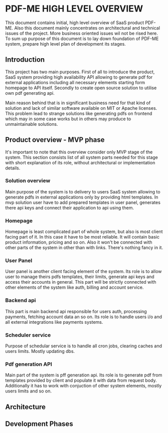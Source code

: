 # PDF-ME HIGH LEVEL OVERVIEW

This document contains initial, high level overview of SaaS product PDF-ME. Also this document mainly concentrates on architectural and technical issues of the project. More business oriented issues wil not be rised here. To sum up purpose of this document is to lay down foundation of PDF-ME system, prepare high level plan of development its stages.

## Introduction

This project has two main purposes. First of all to introduce the product, SaaS system providing high availability API allowing to generate pdf for external applications including all necessary elements starting form homepage to API itself. Secondly to create open source solution to utilise own pdf generating api.

Main reason behind that is in significant business need for that kind of solution and lack of similar software available on MIT or Apache licenses. This problem lead to strange solutions like generating pdfs on frontend which may in some case works but in others may produce to unmaintainable solutions.

## Product overview - MVP phase

It's important to note that this overview consider only MVP stage of the system. This section consists list of all system parts needed for this stage with short explanation of its role, without architectural or implementation details.

### Solution overview

Main purpose of the system is to delivery to users SaaS system allowing to generate pdfs in external applications only by providing html templates. In mvp solution user have to add prepared templates in user panel, generates there api keys and connect their application to api using them.

### Homepage

Homepage is least complicated part of whole system, but also is most client facing part of it. In this case it have to be most reliable. It will contain basic product information, pricing and so on. Also it won't be connected with other parts of the system in other than with links. There's nothing fancy in it.

### User Panel

User panel is another client facing element of the system. Its role is to allow user to manage theirs pdfs templates, their limits, generate api keys and access their accounts in general. This part will be strictly connected with other elements of the system like auth, billing and account service.

### Backend api

This part is main backend api responsible for users auth, processing payments, fetching account data an so on. Its role is to handle users i/o and all external integrations like payments systems.

### Scheduler service

Purpose of schedular service is to handle all cron jobs, clearing caches and users limits. Mostly updating dbs.

### Pdf generation API

Main part of the system is pff generation api. Its role is to generate pdf from templates provided by client and populate it with data from request body. Additionally it has to work with conjuction of other system elements, mostly users limits and so on.

## Architecture

## Development Phases
